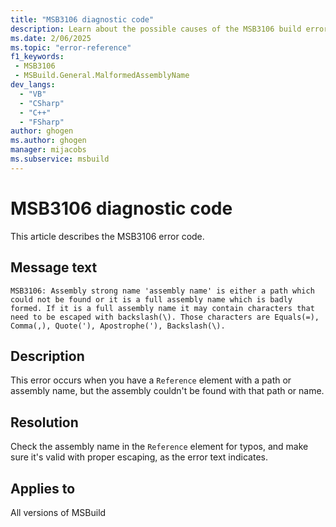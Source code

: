 ```yaml
---
title: "MSB3106 diagnostic code"
description: Learn about the possible causes of the MSB3106 build error, and get troubleshooting tips.
ms.date: 2/06/2025
ms.topic: "error-reference"
f1_keywords:
 - MSB3106
 - MSBuild.General.MalformedAssemblyName
dev_langs:
  - "VB"
  - "CSharp"
  - "C++"
  - "FSharp"
author: ghogen
ms.author: ghogen
manager: mijacobs
ms.subservice: msbuild
---
```


# MSB3106 diagnostic code

<!-- :::ErrorDefinitionDescription::: -->
<!-- :::editable-content name="introDescription"::: -->
This article describes the MSB3106 error code.
<!-- :::editable-content-end::: -->

## Message text

`MSB3106: Assembly strong name 'assembly name' is either a path which could not be found or it is a full assembly name which is badly formed. If it is a full assembly name it may contain characters that need to be escaped with backslash(\). Those characters are Equals(=), Comma(,), Quote('), Apostrophe('), Backslash(\).`

<!-- :::editable-content name="postOutputDescription"::: -->
## Description

This error occurs when you have a `Reference` element with a path or assembly name, but the assembly couldn't be found with that path or name.

## Resolution

Check the assembly name in the `Reference` element for typos, and make sure it's valid with proper escaping, as the error text indicates.

<!-- :::editable-content-end::: -->
<!-- :::ErrorDefinitionDescription-end::: -->

## Applies to

All versions of MSBuild
